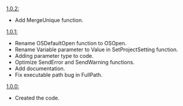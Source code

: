 
[1.0.2:](https://github.com/Subject-Team/SLib/releases/tag/1.0.2-S)
- Add MergeUnique function.

[1.0.1:](https://github.com/Subject-Team/SLib/releases/tag/1.0.1-S)
- Rename OSDefaultOpen function to OSOpen.
- Rename Variable parameter to Value in SetProjectSetting function.
- Adding parameter type to code.
- Optimize SendError and SendWarning functions.
- Add documentation.
- Fix executable path bug in FullPath.

[1.0.0:](https://github.com/Subject-Team/SLib/releases/tag/1.0.0-S)
- Created the code.
